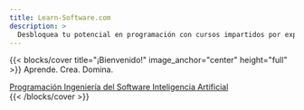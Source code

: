 ```yaml
---
title: Learn-Software.com
description: >
  Desbloquea tu potencial en programación con cursos impartidos por expertos y recursos completos en ingeniería de software y programación.
---
```


{{< blocks/cover title="¡Bienvenido!" image_anchor="center" height="full" >}}
Aprende. Crea. Domina.
<div class="mx-auto">
	<a class="btn btn-lg btn-secondary me-3 mb-4" href="/es/programacion">
		Programación <i class="fa-solid fa-code ms-2"></i>
	</a>
  <a class="btn btn-lg btn-warning me-3 mb-4" href="/es/ingenieria-de-software">
		Ingeniería del Software <i class="fa-solid fa-diagram-project ms-2"></i>
	</a>
  <a class="btn btn-lg btn-info me-3 mb-4" href="/es/ia">
		Inteligencia Artificial <i class="fa-solid fa-brain ms-2"></i>
	</a>
</div>
{{< /blocks/cover >}}
